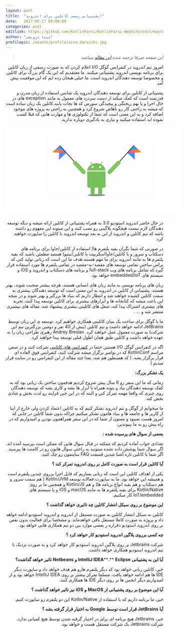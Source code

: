 ```yaml
---
layout: post
title:  "پشتیبانی رسمی کاتلین برای اندروید!"
date:   2017-05-17 00:00:00
categories: post
editlink: https://github.com/KotlinFarsi/KotlinFarsi-WebSite/edit/master/_posts/2017-5-17-kotlin-on-android-now-official/2017-5-17-kotlin-on-android-now-official.md
author: "سینا درویشی"
profilepic: /assets/profile/sina_darvishi.jpg
---
```


<div dir="rtl" markdown="1">

> *این صفحه صرفا ترجمه شده [این مقاله](https://blog.jetbrains.com/kotlin/2017/05/kotlin-on-android-now-official/) میباشد* 

امروز تیم اندروید در کنفرانس گوگل I/O اعلام کردن که به صورت رسمی از زبان کاتلین برای برنامه نویسی اندروید پشتیبانی میکنند. ما معتقدیم که این یک گام بزرگ برای کاتلین و مخصوصا توسعه دهندگان اندروید است. ما خیلی هیجان زده ایم که این موقعیت پیش آمد.

پشتیبانی از کاتلین برای توسعه دهندگان اندروید یک شانس استفاده از زبان مدرن و قدرتمند است که کمک میکنه از دست سردرد های معمول به مانند exception های در حال اجرا و یا بهم ریختگی و پیچیدگی سورس کد ها نجات یابند.کاتلین یک زبان ساده است که میشه به راحتی کار رو باهاش شروع کرد و همچنین به راحتی به پروژه های موجود اضافه کرد و به این معنی است که شما از تکنولوژی ها و مهارت هایی که قبلا کسب نموده اید استفاده میکنید و نیازی به یادگیری دوباره ندارید.

</div>

<p style="width: calc(100% + 60px);">
<img src="\assets\img\posts\2017-5-17-kotlin-on-android-now-official\android_kotlin.png" />
</p>

<div dir="rtl" markdown="1">

در حال حاضر اندروید استودیو 3.0 به همراه پشتیبانی از کاتلین ارائه میشه و دیگه توسعه دهندگان لازم نیست هیچگونه پلاگینی رو نصب کنند و این میتونه این مفهوم رو داشته باشه که تیم کاتلین و اندروید از این به بعد توسعه اندروید با کاتلین را ساپورت خواهند کرد.

در صورتی که شما نگران بقیه پلتفرم ها( استفاده از کاتلین/جاوا برای برنامه های دسکتاپ و سرور و یا کاتلین/جاوااسکریپت یا کاتلین/نیتیو) هستید مطمئن باشید که بقیه پلتفرم ها به مانند اندروید برای ما مهم هستند.هدف ما این است که زبانی تولید کنی که براس ساختن تمامی توسعه های مقصد-به-مقصد در تمامی پلتفرم ها مورد استفاده قرار گیرد.که شامل برنامه های وب full-stack و برنامه های دسکتاپ و اندروید و iOS و سیستم های embedded/IoT خواهد بود.

زبان های برنامه نویسی به مانند زبان های انسانی هستند، هرچه بیشتر صحبت شوند، بهتر هستند. پشتیبانی از کاتلین در اندروید به این معنی است که توسعه دهندگان بیشتری به سمت کاتلین کشیده خواهند شد و انتظار داریم که بنیاد ها بزرگتر و بهتر شوند و در نتیجه این باعث میشه که کتابخانه ها و ابزارهای بیشتری برای کاتلین توسعه پیدا کنند، تجربه های بیشتری اشتراک پیدا کنه، شغل های کاتلینی بیشتری پیشنهاد شه، مقاله های بیشتری منتشر شه و ... .

ما با گوگل برای ساخت یک بنیان کاتلینی همکاری خواهیم کرد. توسعه ی این زبان توسط JetBrains ادامه خواهد داشت و تیم کاتلین (بیش از 40 نفر و دومین بزرگترین تیم این شرکت) به صورت معمول عمل خواهند کرد. Andrey Breslav رهبری طراحی زبان را به عهده خواهد داشت و کاتلین طبق همان اطول قبلی توسعه پیدا خواهند کرد.

اگه در کنفرانس گوگل I/O هستین حتما در [کنفرانس های کاتلینی](https://events.google.com/io/schedule/?section=may-17&gclid=CLuaj9GZ7NMCFY0V0wodvVgI7Q) شرکت کنید و در ضمن مراسم KotlinConf که در نوامبر برگزار میشه شرکت کنید، کنفرانس فوق العاده ای قرار برگزار بشه. ( که همینطور هم شد، بعدا چند مقاله از این کنفرانس رو در سایت قرار میدیم )



**یک تشکر بزرگ:**

زمانی که ما این سفر رو 6 سال پیش شروع کردیم هدفمون ساختن یک زبانی بود که به کمک توسعه دهندگان بیاد و بتونه همراه با ابزار ها بشه و کاری بشه که توسعه دهندگان روی چیزی که واقعا مهمه تمرکز کنن و البته که در این حین فرایند رو لذت بخش و شادی بخش کنه.

ما میخوایم از گوگل و تیم اندروید تشکر کنیم که به کاتلین اعتماد کردن ولی خارج از اینا از کاربر ها و جامعه ها و بنیاد هامون تشکر میکنیم چراکه بدون شما کاتلین در جایی که امروز هست نمیبود و ممنون از شما که در این سفر همراهمون بودین و امیدواریم که در راه پیش رو به ما بپیوندین.

**بعضی از سوال های پرسیده شده :**

تعدادی جواب آماده کردیم که ممکنه در قبال سوال هایی که ممکن است بپرسید آمده اند. اگر سوال شما پوشش داده نشده میتونید به راحتی سوال هاتون رو در کامنت ها بپرسید. اگر شما با کاتلین تازه آشنا شدین قسمت FAQ سایتمون رو چک کنید.

**آیا کاتلین قرار است به صورت کامل بر روی اندروید تمرکر کند ؟**

یکی از اهداف کاتلین این است که زبانی بسازیم که قابل اجرا برروی چندین پلتفرم است و همیشه این خواهد بود. ما به ساپورت فعالانه توسعه Kotlin/JVM ( هم سمت سرور و هم دسکتاپ و هم بقیه انواع برنامه ها) و هم Kotlin/JS و همچنین ما بر روی Kotlin/Native برای بقیه پلتفرم ها به مانند macOS و iOS و یا سیستم های IoT/embedded کار میکنیم.

**این موضوع بر روی سیکل انتشار کاتلین چه تاثیری خواهد گذاشت ؟**

کاتلین به سیکل انتشار کاتلین به صورت مستقل از اندروید و اندروید استودیو ادامه خواهد داد و پروژه به صورت کاملا مستقل باقی خواهدماند. و مشخصا برای فعالیت بدون نقص بر روی اندروید استودیو دقراره ر بعضی موارد بین دو تیم همکاری هایی خواهد بود.

**چه کسی برروی پلاگین اندروید استودیو کار خواهد کرد ؟**

شرکت Jetbrains بر روی پلاگین اندروید استودیو کار خواهد کرد و به صورت نزدیک با تیم اندروید استودیو همکاری خواهد داشت.

**آیا این به پشتیبانی** **IntelliJ IDEA****،** **Eclipse** **و** **Netbeans** **تاثیر خواهد گذاشت؟**

خیر، کاتلین زبانی خواهد بود که دیگر پلتفرم هارو هم هدف خواهد داد و ساپورت دیگر IDE ها هم ادامه خواهد یافت. مسلما تمرکز بیشتر بر روی IntelliJ IDEA خواهد بود و از امیدواریم دیگر انجمن ها بر روی دیگر IDE ها همکاری کنند.

**آیا این موضوع بر روی پشتیبانی از** **MacOS** **و** **iOS** **نیز تاثیر خواهد گذاشت ؟**

خیر، ما برنامه داریم که با استفاده از Kotlin/Native این دو پلتفرم رو ساپورت کنیم.

**آیا** **JetBrains** **قرار است توسط** **Google** **به اختیار قرار گرفته بشه ؟**

خیر، Jetbrains هیچ برنامه ای برای در اختیار گرفته شدن توسط هیچ کمپانی ندارد. شرکت Jetbrains یک شرکت مستقل هست و خواهد بود.

</div>
